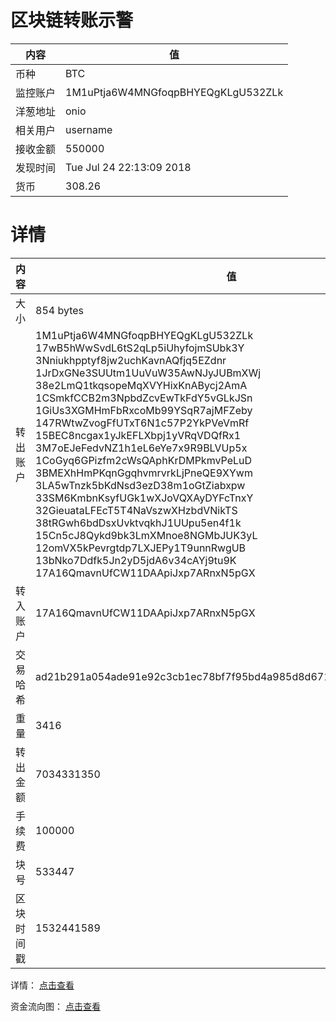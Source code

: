 ﻿# 区块链转账示警
|内容|值|
| ----- | ---- |
| 币种 | BTC |
|监控账户 | 1M1uPtja6W4MNGfoqpBHYEQgKLgU532ZLk |
 |洋葱地址 | onio | 
 |相关用户 | username | 
|接收金额 | 550000 |
|发现时间 |Tue Jul 24 22:13:09 2018|
|货币 |308.26 |


# 详情
|内容|值|
| ---  |  ----- |
|大小   | 854 bytes |
|转出账户 |  1M1uPtja6W4MNGfoqpBHYEQgKLgU532ZLk<br/>  17wB5hWwSvdL6tS2qLp5iUhyfojmSUbk3Y<br/>  3Nniukhpptyf8jw2uchKavnAQfjq5EZdnr<br/>  1JrDxGNe3SUUtm1UuVuW35AwNJyJUBmXWj<br/>  38e2LmQ1tkqsopeMqXVYHixKnABycj2AmA<br/>  1CSmkfCCB2m3NpbdZcvEwTkFdY5vGLkJSn<br/>  1GiUs3XGMHmFbRxcoMb99YSqR7ajMFZeby<br/>  147RWtwZvogFfUTxT6N1c57P2YkPVeVmRf<br/>  15BEC8ncgax1yJkEFLXbpj1yVRqVDQfRx1<br/>  3M7oEJeFedvNZ1h1eL6eYe7x9R9BLVUp5x<br/>  1CoGyq6GPizfm2cWsQAphKrDMPkmvPeLuD<br/>  3BMEXhHmPKqnGgqhvmrvrkLjPneQE9XYwm<br/>  3LA5wTnzk5bKdNsd3ezD38m1oGtZiabxpw<br/>  33SM6KmbnKsyfUGk1wXJoVQXAyDYFcTnxY<br/>  32GieuataLFEcT5T4NaVszwXHzbdVNikTS<br/>  38tRGwh6bdDsxUvktvqkhJ1UUpu5en4f1k<br/>  15Cn5cJ8Qykd9bk3LmXMnoe8NGMbJUK3yL<br/>  12omVX5kPevrgtdp7LXJEPy1T9unnRwgUB<br/>  13bNko7Ddfk5Jn2yD5jdA6v34cAYj9tu9K<br/>  17A16QmavnUfCW11DAApiJxp7ARnxN5pGX<br/>  |
|转入账户 |  17A16QmavnUfCW11DAApiJxp7ARnxN5pGX<br/>  |
|交易哈希 | ad21b291a054ade91e92c3cb1ec78bf7f95bd4a985d8d67136c02fd9ed9110ee |
|重量 | 3416 |
|转出金额 | 7034331350 |
|手续费 | 100000 |
|块号 |533447|
|区块时间戳 | 1532441589 |


详情： [点击查看]( https://blockchain.info/tx/ad21b291a054ade91e92c3cb1ec78bf7f95bd4a985d8d67136c02fd9ed9110ee)

资金流向图： [点击查看](https://blockchain.info/tree/362374420)